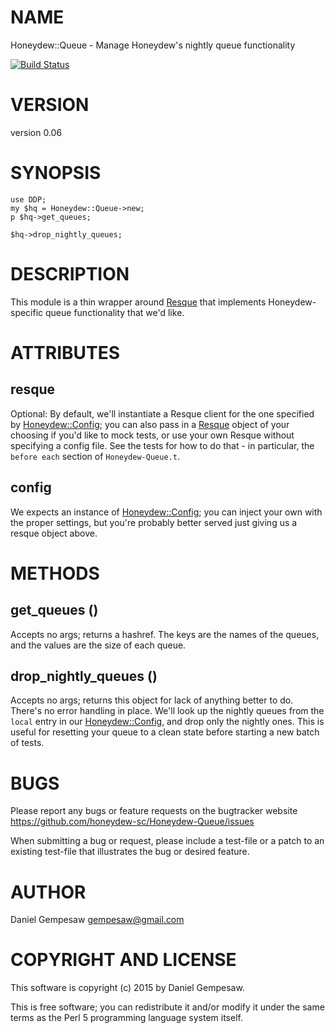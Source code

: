 # NAME

Honeydew::Queue - Manage Honeydew's nightly queue functionality

[![Build Status](https://travis-ci.org/honeydew-sc/Honeydew-Queue.svg?branch=master)](https://travis-ci.org/honeydew-sc/Honeydew-Queue)

# VERSION

version 0.06

# SYNOPSIS

    use DDP;
    my $hq = Honeydew::Queue->new;
    p $hq->get_queues;

    $hq->drop_nightly_queues;

# DESCRIPTION

This module is a thin wrapper around [Resque](https://metacpan.org/pod/Resque) that implements
Honeydew-specific queue functionality that we'd like.

# ATTRIBUTES

## resque

Optional: By default, we'll instantiate a Resque client for the one
specified by [Honeydew::Config](https://metacpan.org/pod/Honeydew::Config); you can also pass in a [Resque](https://metacpan.org/pod/Resque)
object of your choosing if you'd like to mock tests, or use your own
Resque without specifying a config file. See the tests for how to do
that - in particular, the `before each` section of
`Honeydew-Queue.t`.

## config

We expects an instance of [Honeydew::Config](https://metacpan.org/pod/Honeydew::Config); you can inject your own
with the proper settings, but you're probably better served just
giving us a resque object above.

# METHODS

## get\_queues ()

Accepts no args; returns a hashref. The keys are the names of the
queues, and the values are the size of each queue.

## drop\_nightly\_queues ()

Accepts no args; returns this object for lack of anything better to
do. There's no error handling in place. We'll look up the nightly
queues from the `local` entry in our [Honeydew::Config](https://metacpan.org/pod/Honeydew::Config), and drop
only the nightly ones. This is useful for resetting your queue to a
clean state before starting a new batch of tests.

# BUGS

Please report any bugs or feature requests on the bugtracker website
https://github.com/honeydew-sc/Honeydew-Queue/issues

When submitting a bug or request, please include a test-file or a
patch to an existing test-file that illustrates the bug or desired
feature.

# AUTHOR

Daniel Gempesaw <gempesaw@gmail.com>

# COPYRIGHT AND LICENSE

This software is copyright (c) 2015 by Daniel Gempesaw.

This is free software; you can redistribute it and/or modify it under
the same terms as the Perl 5 programming language system itself.
